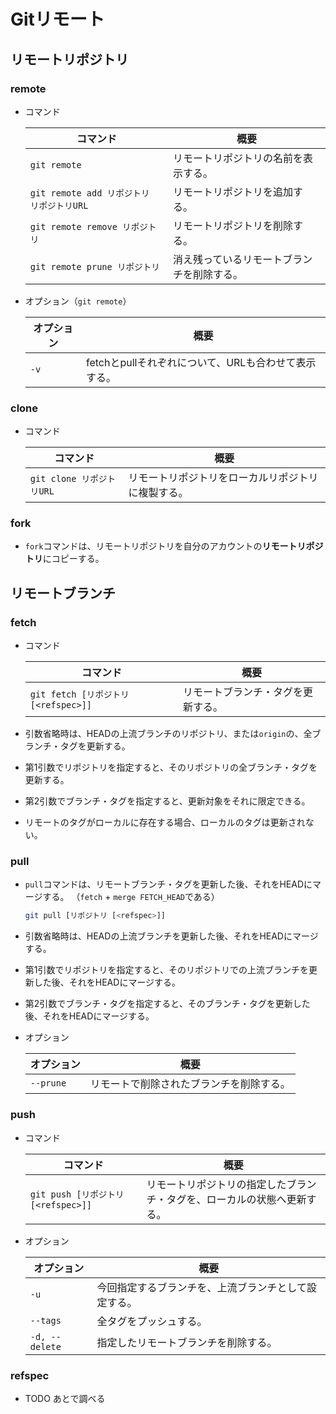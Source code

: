 # Gitリモート

## リモートリポジトリ

### remote

- コマンド

  | コマンド                                  | 概要                                       |
  | ----------------------------------------- | ------------------------------------------ |
  | `git remote`                              | リモートリポジトリの名前を表示する。       |
  | `git remote add リポジトリ リポジトリURL` | リモートリポジトリを追加する。             |
  | `git remote remove リポジトリ`            | リモートリポジトリを削除する。             |
  | `git remote prune リポジトリ`             | 消え残っているリモートブランチを削除する。 |

- オプション（`git remote`）

  | オプション | 概要                                                 |
  | ---------- | ---------------------------------------------------- |
  | `-v`       | fetchとpullそれぞれについて、URLも合わせて表示する。 |

### clone

- コマンド

  | コマンド                  | 概要                                               |
  | ------------------------- | -------------------------------------------------- |
  | `git clone リポジトリURL` | リモートリポジトリをローカルリポジトリに複製する。 |

### fork

- `fork`コマンドは、リモートリポジトリを自分のアカウントの**リモートリポジトリ**にコピーする。

## リモートブランチ

### fetch

- コマンド

  | コマンド                             | 概要                               |
  | ------------------------------------ | ---------------------------------- |
  | `git fetch [リポジトリ [<refspec>]]` | リモートブランチ・タグを更新する。 |

- 引数省略時は、HEADの上流ブランチのリポジトリ、または`origin`の、全ブランチ・タグを更新する。

- 第1引数でリポジトリを指定すると、そのリポジトリの全ブランチ・タグを更新する。

- 第2引数でブランチ・タグを指定すると、更新対象をそれに限定できる。

- リモートのタグがローカルに存在する場合、ローカルのタグは更新されない。

### pull

- `pull`コマンドは、リモートブランチ・タグを更新した後、それをHEADにマージする。
  （`fetch` + `merge FETCH_HEAD`である）

  ```bash
  git pull [リポジトリ [<refspec>]]
  ```

- 引数省略時は、HEADの上流ブランチを更新した後、それをHEADにマージする。

- 第1引数でリポジトリを指定すると、そのリポジトリでの上流ブランチを更新した後、それをHEADにマージする。

- 第2引数でブランチ・タグを指定すると、そのブランチ・タグを更新した後、それをHEADにマージする。

- オプション

  | オプション | 概要                                     |
  | ---------- | ---------------------------------------- |
  | `--prune`  | リモートで削除されたブランチを削除する。 |

### push

- コマンド

  | コマンド                            | 概要                                                         |
  | ----------------------------------- | ------------------------------------------------------------ |
  | `git push [リポジトリ [<refspec>]]` | リモートリポジトリの指定したブランチ・タグを、ローカルの状態へ更新する。 |

- オプション

  | オプション     | 概要                                                 |
  | -------------- | ---------------------------------------------------- |
  | `-u`           | 今回指定するブランチを、上流ブランチとして設定する。 |
  | `--tags`       | 全タグをプッシュする。                               |
  | `-d, --delete` | 指定したリモートブランチを削除する。                 |

### refspec

- TODO あとで調べる
